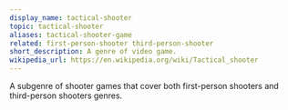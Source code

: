 ```yaml
---
display_name: tactical-shooter
topic: tactical-shooter
aliases: tactical-shooter-game
related: first-person-shooter third-person-shooter
short_description: A genre of video game.
wikipedia_url: https://en.wikipedia.org/wiki/Tactical_shooter
---
```

A subgenre of shooter games that cover both first-person shooters and third-person shooters genres.